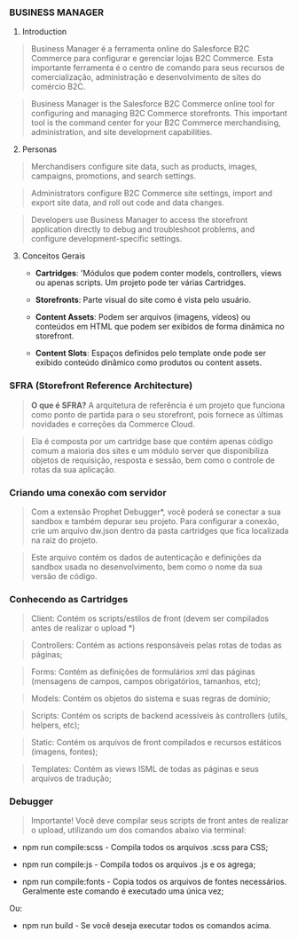 ### BUSINESS MANAGER

1. Introduction

> Business Manager é a ferramenta online do Salesforce B2C Commerce para configurar e gerenciar lojas B2C Commerce. Esta importante ferramenta é o centro de comando para seus recursos de comercialização, administração e desenvolvimento de sites do comércio B2C.

> Business Manager is the Salesforce B2C Commerce online tool for configuring and managing B2C Commerce storefronts. This important tool is the command center for your B2C Commerce merchandising, administration, and site development capabilities.

2. Personas

> Merchandisers configure site data, such as products, images, campaigns, promotions, and search settings.

> Administrators configure B2C Commerce site settings, import and export site data, and roll out code and data changes.

> Developers use Business Manager to access the storefront application directly to debug and troubleshoot problems, and configure development-specific settings.

3. Conceitos Gerais

    - **Cartridges**: 'Módulos que podem conter models, controllers, views ou apenas scripts. Um projeto pode ter várias Cartridges.
    
    - **Storefronts**: Parte visual do site como é vista pelo usuário.
    
    - **Content Assets**: Podem ser arquivos (imagens, vídeos) ou conteúdos em HTML que podem ser exibidos de forma dinâmica no storefront.
    
    - **Content Slots**: Espaços definidos pelo template onde pode ser exibido conteúdo dinâmico como produtos ou content assets.
    
### SFRA (Storefront Reference Architecture)

> **O que é SFRA?** A arquitetura de referência é um projeto que funciona como ponto de partida para o seu storefront, pois fornece as últimas novidades e correções da Commerce Cloud.

> Ela é composta por um cartridge base que contém apenas código comum a maioria dos sites e um módulo server que disponibiliza objetos de requisição, resposta e sessão, bem como o controle de rotas da sua aplicação.

### Criando uma conexão com servidor

> Com a extensão Prophet Debugger*, você poderá se conectar a sua sandbox e também depurar seu projeto. Para configurar a conexão, crie um arquivo dw.json dentro da pasta cartridges que fica localizada na raiz do projeto.

> Este arquivo contém os dados de autenticação e definições da sandbox usada no desenvolvimento, bem como o nome da sua versão de código.

### Conhecendo as Cartridges

> Client: Contém os scripts/estilos de front (devem ser compilados antes de realizar o upload *)

> Controllers: Contém as actions responsáveis pelas rotas de todas as páginas;

> Forms: Contém as definições de formulários xml das páginas (mensagens de campos, campos obrigatórios, tamanhos, etc);

> Models: Contém os objetos do sistema e suas regras de domínio;

> Scripts: Contém os scripts de backend acessíveis às controllers (utils, helpers, etc);

> Static: Contém os arquivos de front compilados e recursos estáticos (imagens, fontes);

> Templates: Contém as views ISML de todas as páginas e seus arquivos de tradução;

### Debugger

> Importante! Você deve compilar seus scripts de front antes de realizar o upload, utilizando um dos comandos abaixo via terminal:


  - npm run compile:scss - Compila todos os arquivos .scss para CSS;
  
  - npm run compile:js - Compila todos os arquivos .js e os agrega;
  
  - npm run compile:fonts - Copia todos os arquivos de fontes necessários. Geralmente este comando é executado uma única vez;
  
  Ou:
  
  - npm run build - Se você deseja executar todos os comandos acima.

























